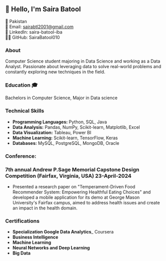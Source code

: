 ## 👋 Hello, I'm Saira Batool

📍 Pakistan<br/>
📧 Email: sairabtl2001@gmail.com<br/>
🔗 LinkedIn: saira-batool-iba<br/>
👨‍💻 GitHub: SairaBatool010<br/>

### About
Computer Science student majoring in Data Science and working as a Data Analyst. Passionate about leveraging data to solve real-world problems and constantly exploring new techniques in the field.

### Education 🎓
Bachelors in Computer Science, Major in Data science<br/>
### Technical Skills
- **Programming Languages:** Python, SQL, Java
- **Data Analysis:** Pandas, NumPy, Scikit-learn, Matplotlib, Excel
- **Data Visualization:** Tableau, Power BI
- **Machine Learning:** Scikit-learn, TensorFlow, Keras
- **Databases:** MySQL, PostgreSQL, MongoDB, Oracle

### Conference:
### 7th annual Andrew P.Sage Memorial Capstone Design Competition (Fairfax, Virginia, USA)      23-April-2024
- Presented a research paper on "Temperament-Driven Food Recommender System: Empowering Healthful Eating Choices" and developed a mobile application for its demo at George Mason University's Fairfax campus, aimed to address health issues and create an impact in the health domain.


### Certifications
- **Specialization Google Data Analytics**_ Coursera
- **Business Intelligence**
- **Machine Learning**
- **Neural Networks and Deep Learning**
- **Big Data**

<!--



**SairaBatool010/SairaBatool010** is a ✨ _special_ ✨ repository because its `README.md` (this file) appears on your GitHub profile.

Here are some ideas to get you started:

- 🔭 I’m currently working on ...
- 🌱 I’m currently learning ...
- 👯 I’m looking to collaborate on ...
- 🤔 I’m looking for help with ...
- 💬 Ask me about ...
- 📫 How to reach me: ...
- 😄 Pronouns: ...
- ⚡ Fun fact: ...
-->
